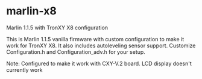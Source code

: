 # marlin-x8
Marlin 1.1.5 with TronXY X8 configuration 

This is Marlin 1.1.5 vanilla firmware with custom configuration to make it work for TronXY X8. It also includes autoleveling sensor support.
Customize Configuration.h and Configuration_adv.h for your setup.

Note:
Configured to make it work with CXY-V.2 board.
LCD display doesn't currently work
